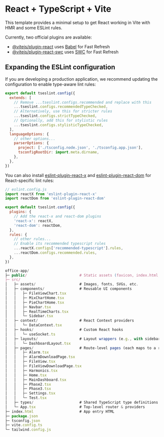 # React + TypeScript + Vite

This template provides a minimal setup to get React working in Vite with HMR and some ESLint rules.

Currently, two official plugins are available:

- [@vitejs/plugin-react](https://github.com/vitejs/vite-plugin-react/blob/main/packages/plugin-react) uses [Babel](https://babeljs.io/) for Fast Refresh
- [@vitejs/plugin-react-swc](https://github.com/vitejs/vite-plugin-react/blob/main/packages/plugin-react-swc) uses [SWC](https://swc.rs/) for Fast Refresh

## Expanding the ESLint configuration

If you are developing a production application, we recommend updating the configuration to enable type-aware lint rules:

```js
export default tseslint.config({
  extends: [
    // Remove ...tseslint.configs.recommended and replace with this
    ...tseslint.configs.recommendedTypeChecked,
    // Alternatively, use this for stricter rules
    ...tseslint.configs.strictTypeChecked,
    // Optionally, add this for stylistic rules
    ...tseslint.configs.stylisticTypeChecked,
  ],
  languageOptions: {
    // other options...
    parserOptions: {
      project: ['./tsconfig.node.json', './tsconfig.app.json'],
      tsconfigRootDir: import.meta.dirname,
    },
  },
})
```

You can also install [eslint-plugin-react-x](https://github.com/Rel1cx/eslint-react/tree/main/packages/plugins/eslint-plugin-react-x) and [eslint-plugin-react-dom](https://github.com/Rel1cx/eslint-react/tree/main/packages/plugins/eslint-plugin-react-dom) for React-specific lint rules:

```js
// eslint.config.js
import reactX from 'eslint-plugin-react-x'
import reactDom from 'eslint-plugin-react-dom'

export default tseslint.config({
  plugins: {
    // Add the react-x and react-dom plugins
    'react-x': reactX,
    'react-dom': reactDom,
  },
  rules: {
    // other rules...
    // Enable its recommended typescript rules
    ...reactX.configs['recommended-typescript'].rules,
    ...reactDom.configs.recommended.rules,
  },
})

office-app/
├─ public/                        # Static assets (favicon, index.html, etc.)
├─ src/
│   ├─ assets/                    # Images, fonts, SVGs, etc.
│   ├─ components/                # Reusable UI components
│   │   ├─ FileViewChart.tsx
│   │   ├─ MixChartHome.tsx
│   │   ├─ PieChartHome.tsx
│   │   ├─ Navbar.tsx
│   │   ├─ RealTimeCharts.tsx
│   │   └─ Sidebar.tsx
│   ├─ context/                   # React Context providers
│   │   └─ DataContext.tsx
│   ├─ hooks/                     # Custom React hooks
│   │   └─ useSocket.ts
│   ├─ layouts/                   # Layout wrappers (e.g., with sidebar/header)
│   │   └─ DashboardLayout.tsx
│   ├─ pages/                     # Route‑level pages (each maps to a route)
│   │   ├─ Alarm.tsx
│   │   ├─ AlarmDownloadPage.tsx
│   │   ├─ FileView.tsx
│   │   ├─ FileViewDownloadPage.tsx
│   │   ├─ Harmonics.tsx
│   │   ├─ Home.tsx
│   │   ├─ MainDashboard.tsx
│   │   ├─ Phase2.tsx
│   │   ├─ Phase3.tsx
│   │   ├─ Settings.tsx
│   │   └─ Test.tsx
│   ├─ types/                     # Shared TypeScript type definitions
│   └─ App.tsx                    # Top‑level router & providers
├─ index.html                     # App entry HTML
├─ package.json
├─ tsconfig.json
├─ vite.config.ts
└─ tailwind.config.js

